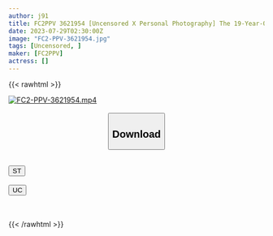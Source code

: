 ```yaml
---
author: j91
title: FC2PPV 3621954 [Uncensored X Personal Photography] The 19-Year-Old Girl Who Picked Up Was A Soft And Fluffy Geki Kawa-Chan! The Naughty Interview Escalated ♪ The Huge E-Cup Dripping Boobs Were Strangely Erotic
date: 2023-07-29T02:30:00Z
image: "FC2-PPV-3621954.jpg"
tags: [Uncensored, ]
maker: [FC2PPV]
actress: []
---
```



{{< rawhtml >}}

<div class="video" data-videoid="4PmywL7akbupdb">
    <a href="javascript:;">
        <img src="https://my.j91.asia/posts/FC2-PPV-3621954/FC2-PPV-3621954.jpg" width="WIDTH" height="HEIGHT" alt="FC2-PPV-3621954.mp4" loading="lazy">
    </a>
</div>

<script type="text/javascript" src="https://j91.asia/asset/on-demand-st.js"></script>

<br>
  <link rel="stylesheet" href="https://j91.asia/asset/bs5.css">
  
  <center>
  <button class="btn btn-primary" type="button" data-bs-toggle="collapse" data-bs-target=".multi-collapse" aria-expanded="false" aria-controls="multiCollapseExample1 multiCollapseExample2"><h2>Download</h2></button></center>
</p>
<div class="row">
  <div class="col">
    <div class="collapse multi-collapse" id="multiCollapseExample1">
      <div class="card card-body">
	      	      <br>
<div class="buttons">  
<a href="https://streamtape.to/v/4PmywL7akbupdb"><button class="btn-hover color-3"><i class="fa fa-download"></i> ST</button></a></div>
    </div>
  </div>
</div>
  <div class="col">
    <div class="collapse multi-collapse" id="multiCollapseExample2">
      <div class="card card-body">
	      <br>
<div class="buttons">
    <a href="https://userscloud.com/15k2btwqb5o2"><button class="btn-hover color-9"><i class="fa fa-download"></i> UC</button></a></div>
<br><br>
      </div>
    </div>
  </div>
</div>

{{< /rawhtml >}}